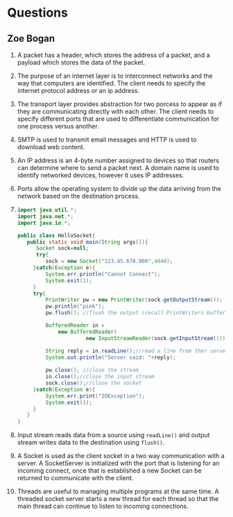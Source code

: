 # Questions
## Zoe Bogan
1. A packet has a header, which stores the address of a packet, and a payload which stores the data of the packet. 

2. The purpose of an internet layer is to interconnect networks and the way that computers are identified. The client needs to specify the internet protocol address or an ip address. 

3. The transport layer provides abstraction for two porcess to appear as if they are communicating directly with each other. The client needs to specify different ports that are used to differentiate communication for one process versus another. 

4. SMTP is used to transmit email messages and HTTP is used to download web content. 

5. An IP address is an 4-byte number assigned to devices so that routers can determine where to send a packet next. A domain name is used to identify networked devices, however it uses IP addresses.

6. Ports allow the operating system to divide up the data arriving from the network based on the destination process. 

7. ```java
   import java.util.*;
   import java.net.*;
   import java.io.*;

   public class HelloSocket{
      public static void main(String args[]){
         Socket sock=null;
         try{
            sock = new Socket("123.45.678.900",4040);
        }catch(Exception e){
            System.err.println("Cannot Connect");
            System.exit(1);
        }
        try{
            PrintWriter pw = new PrintWriter(sock.getOutputStream());
            pw.println("pink");
            pw.flush(); //flush the output (recall PrintWriters buffer)
   
            BufferedReader in =
                new BufferedReader(
                         new InputStreamReader(sock.getInputStream()));

            String reply = in.readLine();//read a line from ther server
            System.out.println("Server said: "+reply);
            
            pw.close(); //close the stream
            in.close();//close the input stream
            sock.close();//close the socket
        }catch(Exception e){
            System.err.print("IOException");
            System.exit(1);
        }
      }
   }
   
8. Input stream reads data from a source using ```readLine()``` and output stream writes data to the destination using ```flush()```. 

9. A Socket is used as the client socket in a two way communication with a server. A SocketServer is initialized with the port that is listening for an incoming connect, once that is established a new Socket can be returned to communicate with the client. 

10. Threads are useful to managing multiple programs at the same time. A threaded socket server starts a new thread for each thread so that the main thread can continue to listen to incoming connections.
